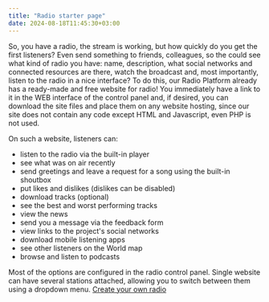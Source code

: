 ```yaml
---
title: "Radio starter page"
date: 2024-08-18T11:45:30+03:00
---
```


So, you have a radio, the stream is working, but how quickly do you get the first listeners? Even send something to friends, colleagues, so the could see what kind of radio you have: name, description, what social networks and connected resources are there, watch the broadcast and, most importantly, listen to the radio in a nice interface? To do this, our Radio Platform already has a ready-made and free website for radio! You immediately have a link to it in the WEB interface of the control panel and, if desired, you can download the site files and place them on any website hosting, since our site does not contain any code except HTML and Javascript, even PHP is not used. 

On such a website, listeners can:
- listen to the radio via the built-in player
- see what was on air recently
- send greetings and leave a request for a song using the built-in shoutbox
- put likes and dislikes (dislikes can be disabled)
- download tracks (optional)
- see the best and worst performing tracks
- view the news
- send you a message via the feedback form
- view links to the project's social networks
- download mobile listening apps
- see other listeners on the World map
- browse and listen to podcasts


Most of the options are configured in the radio control panel.
Single website can have several stations attached, allowing you to switch between them using a dropdown menu.
[Create your own radio](https://app.radio-tochka.com )